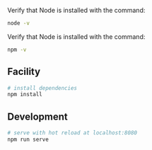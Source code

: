 
Verify that Node is installed with the command:
```bash
node -v
```
Verify that Node is installed with the command:
```bash
npm -v
```

## Facility

```bash
# install dependencies
npm install
```

## Development
```bash
# serve with hot reload at localhost:8080
npm run serve
```
